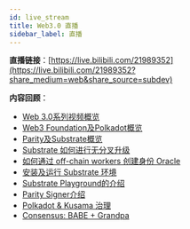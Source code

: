 ```yaml
---
id: live_stream
title: Web3.0 直播
sidebar_label: 直播
---
```


**直播链接**：[https://live.bilibili.com/21989352](https://live.bilibili.com/21989352?share_medium=web&share_source=subdev)

**内容回顾**：
* [Web 3.0系列视频概览](https://www.bilibili.com/video/BV13T4y157xJ/)
* [Web3 Foundation及Polkadot概览](https://www.bilibili.com/video/BV1Xc41187j8/)
* [Parity及Substrate概览](https://www.bilibili.com/video/BV1Ta4y1t7rB/)
* [Substrate 如何进行无分叉升级](https://www.bilibili.com/video/BV1Lc411h7wB/)
* [如何通过 off-chain workers 创建身份 Oracle](https://www.bilibili.com/video/BV1AK411L72Y/)
* [安装及运行 Substrate 环境](https://www.bilibili.com/video/BV1C64y1u7We)
* [Substrate Playground的介绍](https://www.bilibili.com/video/BV1RA411t7uB)
* [Parity Signer介绍](https://www.bilibili.com/video/BV1MK411j7UY/)
* [Polkadot & Kusama 治理](https://www.bilibili.com/video/BV12g4y1z7WR)
* [Consensus: BABE + Grandpa](https://www.bilibili.com/video/BV1bz411z73k)
